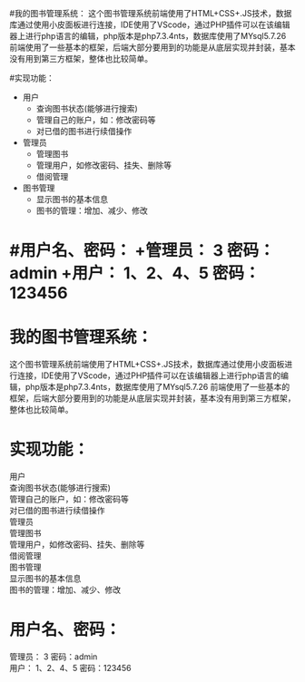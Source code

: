 #我的图书管理系统：
这个图书管理系统前端使用了HTML+CSS+.JS技术，数据库通过使用小皮面板进行连接，IDE使用了VScode，通过PHP插件可以在该编辑器上进行php语言的编辑，php版本是php7.3.4nts，数据库使用了MYsql5.7.26
前端使用了一些基本的框架，后端大部分要用到的功能是从底层实现并封装，基本没有用到第三方框架，整体也比较简单。

#实现功能：
+ 用户
    + 查询图书状态(能够进行搜索)
    + 管理自己的账户，如：修改密码等
    + 对已借的图书进行续借操作
+ 管理员
    + 管理图书
    + 管理用户，如修改密码、挂失、删除等
    + 借阅管理
+ 图书管理
   + 显示图书的基本信息
   + 图书的管理：增加、减少、修改

#用户名、密码：
   +管理员： 3   密码：admin
   +用户： 1、2、4、5   密码：123456
=======
# 我的图书管理系统：

这个图书管理系统前端使用了HTML+CSS+.JS技术，数据库通过使用小皮面板进行连接，IDE使用了VScode，通过PHP插件可以在该编辑器上进行php语言的编辑，php版本是php7.3.4nts，数据库使用了MYsql5.7.26 前端使用了一些基本的框架，后端大部分要用到的功能是从底层实现并封装，基本没有用到第三方框架，整体也比较简单。

# 实现功能：

用户  
查询图书状态(能够进行搜索)  
管理自己的账户，如：修改密码等  
对已借的图书进行续借操作  
管理员  
管理图书  
管理用户，如修改密码、挂失、删除等   
借阅管理  
图书管理  
显示图书的基本信息  
图书的管理：增加、减少、修改  

# 用户名、密码： 
管理员： 3 密码：admin   
用户： 1、2、4、5 密码：123456
